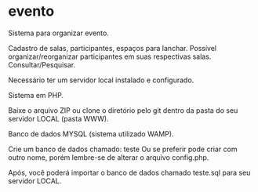 # evento
Sistema para organizar evento.

Cadastro de salas, participantes, espaços para lanchar.
Possível organizar/reorganizar participantes em suas respectivas salas.
Consultar/Pesquisar.

Necessário ter um servidor local instalado e configurado. 

Sistema em PHP.

Baixe o arquivo ZIP ou clone o diretório pelo git dentro da pasta do seu servidor LOCAL (pasta WWW).

Banco de dados MYSQL (sistema utilizado WAMP).

Crie um banco de dados chamado: teste 
Ou se preferir pode criar com outro nome, porém lembre-se de alterar o arquivo config.php.

Após, você poderá importar o banco de dados chamado teste.sql para seu servidor LOCAL.

